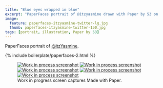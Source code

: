 ```yaml
---
title: "Blue eyes wrapped in blue"
excerpt: "PaperFaces portrait of @itzyasmine drawn with Paper by 53 on an iPad."
image: 
  feature: paperfaces-itzyasmine-twitter-lg.jpg
  thumb: paperfaces-itzyasmine-twitter-150.jpg
tags: [portrait, illustration, Paper by 53]
---
```


PaperFaces portrait of [@itzYasmine](http://twitter.com/itzYasmine).

{% include boilerplate/paperfaces-2.html %}

<figure class="third">
	<a href="{{ site.url }}/images/paperfaces-itzyasmine-process-1-lg.jpg"><img src="{{ site.url }}/images/paperfaces-itzyasmine-process-1-600.jpg" alt="Work in process screenshot"></a>
	<a href="{{ site.url }}/images/paperfaces-itzyasmine-process-2-lg.jpg"><img src="{{ site.url }}/images/paperfaces-itzyasmine-process-2-600.jpg" alt="Work in process screenshot"></a>
	<a href="{{ site.url }}/images/paperfaces-itzyasmine-process-3-lg.jpg"><img src="{{ site.url }}/images/paperfaces-itzyasmine-process-3-600.jpg" alt="Work in process screenshot"></a>
	<a href="{{ site.url }}/images/paperfaces-itzyasmine-process-4-lg.jpg"><img src="{{ site.url }}/images/paperfaces-itzyasmine-process-4-600.jpg" alt="Work in process screenshot"></a>
	<a href="{{ site.url }}/images/paperfaces-itzyasmine-process-5-lg.jpg"><img src="{{ site.url }}/images/paperfaces-itzyasmine-process-5-600.jpg" alt="Work in process screenshot"></a>
	<figcaption>Work in progress screen captures Made with Paper.</figcaption>
</figure>